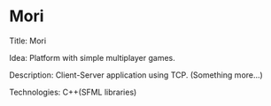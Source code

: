 # Mori

Title: Mori

Idea: Platform with simple multiplayer games.

Description: Client-Server application using TCP. (Something more...)

Technologies: C++(SFML libraries)
